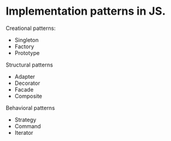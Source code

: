# Implementation patterns in JS.

Creational patterns:
- Singleton
- Factory
- Prototype

Structural patterns
- Adapter
- Decorator
- Facade
- Composite

Behavioral patterns
- Strategy
- Command
- Iterator
